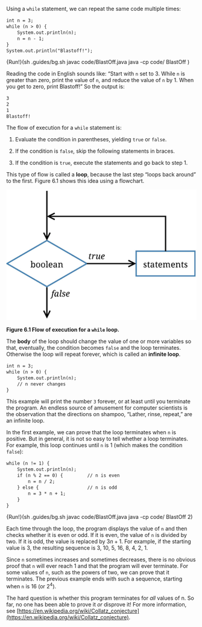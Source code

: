 Using a `while` statement, we can repeat the same code multiple times:

```code
int n = 3;
while (n > 0) {
    System.out.println(n);
    n = n - 1;
}
System.out.println("Blastoff!");
```
{Run!}(sh .guides/bg.sh javac code/BlastOff.java java -cp code/ BlastOff )


Reading the code in English sounds like: “Start with `n` set to 3. While `n` is greater than zero, print the value of `n`, and reduce the value of `n` by 1. When you get to zero, print Blastoff!” So the output is:

```code
3
2
1
Blastoff!
```

The flow of execution for a `while` statement is:



1.  Evaluate the condition in parentheses, yielding `true` or `false`.

1.  If the condition is `false`, skip the following statements in braces.

1.  If the condition is `true`, execute the statements and go back to step 1.



This type of flow is called a **loop**, because the last step “loops back around” to the first. Figure 6.1 shows this idea using a flowchart.

![Figure 6.1 Flow of execution for a `while` loop.](figs/while.jpg)

**Figure 6.1 Flow of execution for a `while` loop.**


The **body** of the loop should change the value of one or more variables so that, eventually, the condition becomes `false` and the loop terminates. Otherwise the loop will repeat forever, which is called an **infinite loop**.

```code
int n = 3;
while (n > 0) {
    System.out.println(n);
    // n never changes
}
```

This example will print the number `3` forever, or at least until you terminate the program. An endless source of amusement for computer scientists is the observation that the directions on shampoo, “Lather, rinse, repeat,” are an infinite loop.

In the first example, we can prove that the loop terminates when `n` is positive. But in general, it is not so easy to tell whether a loop terminates. For example, this loop continues until `n` is 1 (which makes the condition `false`):

```code
while (n != 1) {
    System.out.println(n);
    if (n % 2 == 0) {         // n is even
        n = n / 2;
    } else {                  // n is odd
        n = 3 * n + 1;
    }
}
```
{Run!}(sh .guides/bg.sh javac code/BlastOff.java java -cp code/ BlastOff 2)


Each time through the loop, the program displays the value of `n` and then checks whether it is even or odd. If it is even, the value of `n` is divided by two. If it is odd, the value is replaced by $3n+1$. For example, if the starting value is 3, the resulting sequence is 3, 10, 5, 16, 8, 4, 2, 1.

Since `n` sometimes increases and sometimes decreases, there is no obvious proof that `n` will ever reach 1 and that the program will ever terminate. For some values of `n`, such as the powers of two, we can prove that it terminates. The previous example ends with such a sequence, starting when `n` is 16 (or $2^4$).

The hard question is whether this program terminates for *all* values of n. So far, no one has been able to prove it *or* disprove it! For more information, see [https://en.wikipedia.org/wiki/Collatz_conjecture](https://en.wikipedia.org/wiki/Collatz_conjecture).